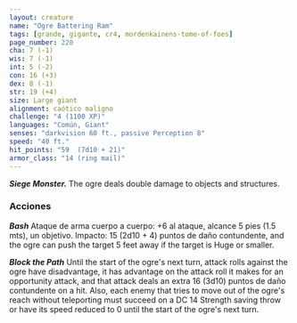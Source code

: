 ```yaml
---
layout: creature
name: "Ogre Battering Ram"
tags: [grande, gigante, cr4, mordenkainens-tome-of-foes]
page_number: 220
cha: 7 (-1)
wis: 7 (-1)
int: 5 (-2)
con: 16 (+3)
dex: 8 (-1)
str: 19 (+4)
size: Large giant
alignment: caótico maligno
challenge: "4 (1100 XP)"
languages: "Común, Giant"
senses: "darkvision 60 ft., passive Perception 8"
speed: "40 ft."
hit_points: "59  (7d10 + 21)"
armor_class: "14 (ring mail)"
---
```


***Siege Monster.*** The ogre deals double damage to objects and structures.

### Acciones

***Bash*** Ataque de arma cuerpo a cuerpo: +6 al ataque, alcance 5 pies (1.5 mts), un objetivo. Impacto: 15 (2d10 + 4) puntos de daño contundente, and the ogre can push the target 5 feet away if the target is Huge or smaller.

***Block the Path*** Until the start of the ogre's next turn, attack rolls against the ogre have disadvantage, it has advantage on the attack roll it makes for an opportunity attack, and that attack deals an extra 16 (3d10) puntos de daño contundente on a hit. Also, each enemy that tries to move out of the ogre's reach without teleporting must succeed on a DC 14 Strength saving throw or have its speed reduced to 0 until the start of the ogre's next turn.